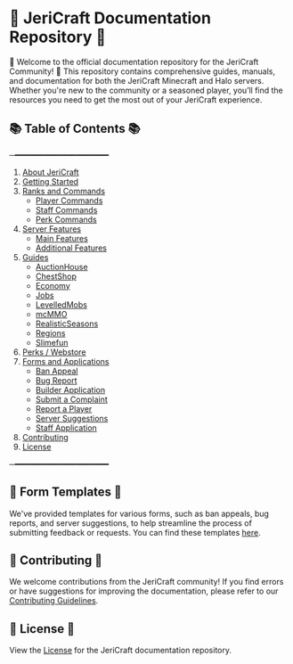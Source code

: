 # 📝 JeriCraft Documentation Repository 📝

🌟 Welcome to the official documentation repository for the JeriCraft Community! 🌟 This repository contains comprehensive guides, manuals, and documentation for both the JeriCraft Minecraft and Halo servers. Whether you're new to the community or a seasoned player, you’ll find the resources you need to get the most out of your JeriCraft experience.

## 📚 Table of Contents 📚

─━━━━━━━━━━━━━━━━━━━━
1. [About JeriCraft](MINECRAFT/about-jericraft/About.md)
2. [Getting Started](MINECRAFT/guides/GettingStarted.md)
3. [Ranks and Commands](MINECRAFT/commands/)
   - [Player Commands](MINECRAFT/commands/PLAYER-COMMANDS.md)
   - [Staff Commands](MINECRAFT/commands/STAFF-COMMANDS.md)
   - [Perk Commands](MINECRAFT/commands/PERK-COMMANDS.md)
4. [Server Features](MINECRAFT/features/)
   - [Main Features](MINECRAFT/features/Main.md)
   - [Additional Features](MINECRAFT/features/AdditionalFeatures.md)
5. [Guides](MINECRAFT/guides/)
   - [AuctionHouse](MINECRAFT/guides/AuctionHouse.md)
   - [ChestShop](MINECRAFT/guides/ChestShop.md)
   - [Economy](MINECRAFT/guides/Economy.md)
   - [Jobs](MINECRAFT/guides/Jobs.md)
   - [LevelledMobs](MINECRAFT/guides/LevelledMobs.md)
   - [mcMMO](MINECRAFT/guides/mcMMO.md)
   - [RealisticSeasons](MINECRAFT/guides/RealisticSeasons.md)
   - [Regions](MINECRAFT/guides/Regions.md)
   - [Slimefun](MINECRAFT/guides/Slimefun.md)
6. [Perks / Webstore](MINECRAFT/webstore/)
7. [Forms and Applications](https://github.com/Chalwk77/JeriCraftDocs/issues/new/choose)
   - [Ban Appeal](https://github.com/Chalwk77/JeriCraftDocs/issues/new?assignees=Chalwk77&labels=Ban+Appeal&projects=&template=ban-appeal.yaml&title=Ban+Appeal+for%3A+%3Cname%3E)
   - [Bug Report](https://github.com/Chalwk77/JeriCraftDocs/issues/new?assignees=Chalwk77&labels=Bug%2CNeeds+Triage&projects=&template=bug-report.yaml&title=%5BBUG%5D+%3Ctitle%3E)
   - [Builder Application](https://github.com/Chalwk77/JeriCraftDocs/issues/new?assignees=Chalwk77&labels=Builder+Application&projects=&template=builder-application.yaml&title=Builder+Application+for%3A+%3Cname%3E)
   - [Submit a Complaint](https://github.com/Chalwk77/JeriCraftDocs/issues/new?assignees=Chalwk77&labels=Complaint&projects=&template=complaints.yaml&title=%5BCOMPLAINT%5D+%3Ctitle%3E)
   - [Report a Player](https://github.com/Chalwk77/JeriCraftDocs/issues/new?assignees=Chalwk77&labels=Report&projects=&template=player-report.yaml&title=%5BREPORT%5D+%3Coffender%3E)
   - [Server Suggestions](https://github.com/Chalwk77/JeriCraftDocs/issues/new?assignees=Chalwk77&labels=Suggestion&projects=&template=server-suggestions.yaml&title=SUGGESTION%3A+%3Ctitle%3E)
   - [Staff Application](https://github.com/Chalwk77/JeriCraftDocs/issues/new?assignees=Chalwk77&labels=staff-application%2Cpending%2Cawaiting-review%2Cawaiting-interview&projects=&template=staff-application.yaml&title=Staff+Application+-+%5BYour+Name%5D)
8. [Contributing](CONTRIBUTING.md)
9. [License](LICENCE.md)

─━━━━━━━━━━━━━━━━━━━━

## 📝 Form Templates 📝
We've provided templates for various forms, such as ban appeals, bug reports, and server suggestions, to help streamline the process of submitting feedback or requests. You can find these templates [here](https://github.com/Chalwk77/JeriCraftDocs/issues/new/choose).

## 🤝 Contributing 🤝
We welcome contributions from the JeriCraft community! If you find errors or have suggestions for improving the documentation, please refer to our [Contributing Guidelines](CONTRIBUTING.md).

## 📄 License 📄
View the [License](LICENCE.md) for the JeriCraft documentation repository.
